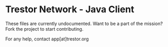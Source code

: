 # Trestor Network - Java Client

These files are currently undocumented.
Want to be a part of the mission? Fork the project to start contributing.

For any help, contact app[at]trestor.org
